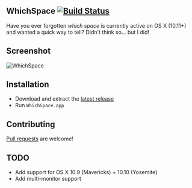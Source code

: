 ## WhichSpace [![Build Status](https://travis-ci.org/gechr/WhichSpace.svg?branch=master)](https://travis-ci.org/gechr/WhichSpace)
Have you ever forgotten _which space_ is currently active on OS X (10.11+) and wanted a quick way to tell? Didn't think so... but I did!

## Screenshot
![WhichSpace](https://raw.github.com/gechr/WhichSpace/master/Screenshots/WhichSpace.png)

## Installation
* Download and extract the [latest release](https://github.com/gechr/WhichSpace/releases/latest)
* Run `WhichSpace.app`

## Contributing
[Pull requests](https://github.com/gechr/WhichSpace/pulls) are welcome!

## TODO
* Add support for OS X 10.9 (Mavericks) + 10.10 (Yosemite)
* Add multi-monitor support
